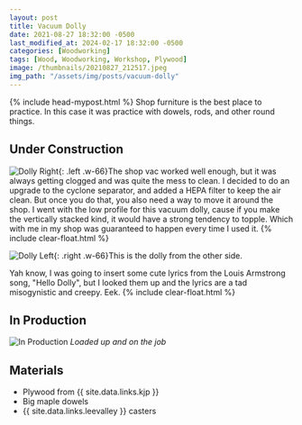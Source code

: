 ```yaml
---
layout: post
title: Vacuum Dolly
date: 2021-08-27 18:32:00 -0500
last_modified_at: 2024-02-17 18:32:00 -0500
categories: [Woodworking]
tags: [Wood, Woodworking, Workshop, Plywood]
image: /thumbnails/20210827_212517.jpeg
img_path: "/assets/img/posts/vacuum-dolly"
---
```

{% include head-mypost.html %}
Shop furniture is the best place to practice.  In this case it was practice with dowels, rods, and other round things.  

## Under Construction

![Dolly Right][Dolly 2]{: .left .w-66}The shop vac worked well enough, but it was always getting clogged and was quite the mess to clean.  I decided to do an upgrade to the cyclone separator, and added a HEPA filter to keep the air clean.  But once you do that, you also need a way to move it around the shop.  I went with the low profile for this vacuum dolly, cause if you make the vertically stacked kind, it would have a strong tendency to topple.  Which with me in my shop was guaranteed to happen every time I used it.
{% include clear-float.html %}

![Dolly Left][Dolly 1]{: .right .w-66}This is the dolly from the other side.

Yah know, I was going to insert some cute lyrics from the Louis Armstrong song, "Hello Dolly", but I looked them up and the lyrics are a tad misogynistic and creepy.  Eek.
{% include clear-float.html %}

## In Production

![In Production][In Production]
_Loaded up and on the job_

## Materials

- Plywood from {{ site.data.links.kjp }}
- Big maple dowels
- {{ site.data.links.leevalley }} casters
  
[Dolly 1]: 20210827_212517.jpeg
[Dolly 2]: 20210827_212427.jpeg
[In Production]: IMG_0539.jpeg
